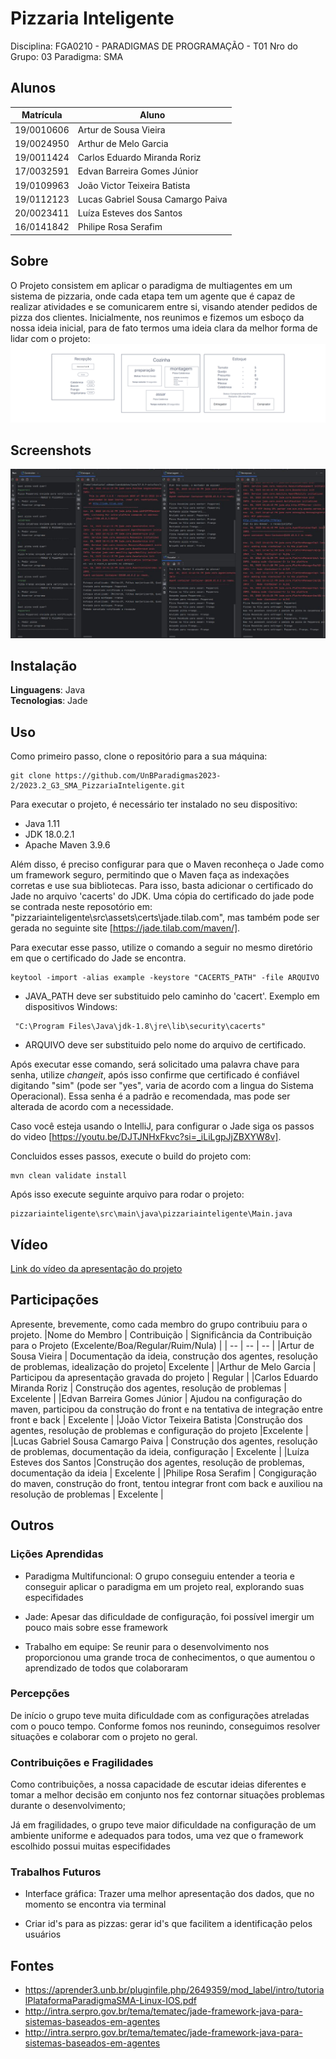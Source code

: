 # Pizzaria Inteligente
Disciplina: FGA0210 - PARADIGMAS DE PROGRAMAÇÃO - T01
Nro do Grupo: 03
Paradigma: SMA

## Alunos
| Matrícula  | Aluno                             |
| ---------- | --------------------------------- |
| 19/0010606 | Artur de Sousa Vieira             |
| 19/0024950 | Arthur de Melo Garcia             |
| 19/0011424 | Carlos Eduardo Miranda Roriz      |
| 17/0032591 | Edvan Barreira Gomes Júnior       |
| 19/0109963 | João Victor Teixeira Batista      |
| 19/0112123 | Lucas Gabriel Sousa Camargo Paiva |
| 20/0023411 | Luíza Esteves dos Santos          |
| 16/0141842 | Philipe Rosa Serafim              |

## Sobre 
O Projeto consistem em aplicar o paradigma de multiagentes em um sistema de pizzaria, onde cada etapa tem um agente que é capaz de realizar atividades e se comunicarem entre si, visando atender pedidos de pizza dos clientes.
Inicialmente, nos reunimos e fizemos um esboço da nossa ideia inicial, para de fato termos uma ideia clara da melhor forma de lidar com o projeto: 
![Diagrama](./assets/OverCooked.png)

## Screenshots
![Sistema funcionando](./assets/sistema.jpeg)

## Instalação 
**Linguagens**: Java<br>
**Tecnologias**: Jade<br>


## Uso
Como primeiro passo, clone o repositório para a sua máquina:
```
git clone https://github.com/UnBParadigmas2023-2/2023.2_G3_SMA_PizzariaInteligente.git
``` 

Para executar o projeto, é necessário ter instalado  no seu dispositivo:
- Java 1.11
- JDK 18.0.2.1
- Apache Maven 3.9.6

Além disso, é preciso configurar para que o Maven reconheça o Jade como um framework seguro, permitindo que o Maven faça as indexações corretas e use sua bibliotecas. Para isso, basta adicionar o certificado do Jade no arquivo 'cacerts' do JDK. Uma cópia do certificado do jade pode se contrada neste reposotório em: "pizzariainteligente\src\assets\certs\jade.tilab.com", mas também pode ser gerada no seguinte site [https://jade.tilab.com/maven/].

Para executar esse passo, utilize o comando a seguir no mesmo diretório em que o certificado do Jade se encontra.
```
keytool -import -alias example -keystore "CACERTS_PATH" -file ARQUIVO

```
- JAVA_PATH deve ser substituido pelo caminho do 'cacert'. Exemplo em dispositivos Windows:
```
 "C:\Program Files\Java\jdk-1.8\jre\lib\security\cacerts"
 ```
 - ARQUIVO deve ser substituido pelo nome do arquivo de certificado. 

Após executar esse comando, será solicitado uma palavra chave para senha, utilize _changeit_, após isso confirme que certificado é confiável digitando "sim" (pode ser "yes", varia de acordo com a lingua do Sistema Operacional). Essa senha é a padrão e recomendada, mas pode ser alterada de acordo com a necessidade.

Caso você esteja usando o IntelliJ, para configurar o Jade siga os passos do video [https://youtu.be/DJTJNHxFkvc?si=_iLiLgpJjZBXYW8v].


Concluidos esses passos, execute o build do projeto com:

```
mvn clean validate install
```

Após isso execute seguinte arquivo para rodar o projeto: 
```
pizzariainteligente\src\main\java\pizzariainteligente\Main.java 
```



## Vídeo
[Link do vídeo da apresentação do projeto](https://www.youtube.com/watch?v=rUDn1C3R0Wo)


## Participações
Apresente, brevemente, como cada membro do grupo contribuiu para o projeto.
|Nome do Membro | Contribuição | Significância da Contribuição para o Projeto (Excelente/Boa/Regular/Ruim/Nula) |
| -- | -- | -- |
|Artur de Sousa Vieira | Documentação da ideia, construção dos agentes, resolução de problemas, idealização do projeto| Excelente |
|Arthur de Melo Garcia | Participou da apresentação gravada do projeto | Regular |
|Carlos Eduardo Miranda Roriz | Construção dos agentes, resolução de problemas | Excelente  |
|Edvan Barreira Gomes Júnior | Ajudou na configuração do maven, participou da construção do front e na tentativa de integração entre front e back | Excelente |
|João Victor Teixeira Batista |Construção dos agentes, resolução de problemas e configuração do projeto  |Excelente  |
|Lucas Gabriel Sousa Camargo Paiva | Construção dos agentes, resolução de problemas, documentação da ideia, configuração  | Excelente |
|Luíza Esteves dos Santos |Construção dos agentes, resolução de problemas, documentação da ideia |  Excelente |
|Philipe Rosa Serafim | Congiguração do maven, construção do front, tentou integrar front com back e auxiliou na resolução de problemas | Excelente |

## Outros 
### Lições Aprendidas
- Paradigma Multifuncional: O grupo conseguiu entender a teoria e conseguir aplicar o paradigma em um projeto real, explorando suas especifidades

- Jade: Apesar das dificuldade de configuração, foi possível imergir um pouco mais sobre esse framework

- Trabalho em equipe: Se reunir para o desenvolvimento nos proporcionou uma grande troca de conhecimentos, o que aumentou o aprendizado de todos que colaboraram


### Percepções
De início o grupo teve muita dificuldade com as configurações atreladas com o pouco tempo. Conforme fomos nos reunindo, conseguimos resolver situações e colaborar com o projeto no geral.

### Contribuições e Fragilidades
Como contribuições, a nossa capacidade de escutar ideias diferentes e tomar a melhor decisão em conjunto nos fez contornar situações problemas durante o desenvolvimento;

Já em fragilidades, o grupo teve maior dificuldade na configuração de um ambiente uniforme e adequados para todos, uma vez que o framework escolhido possui muitas especifidades

### Trabalhos Futuros
- Interface gráfica: Trazer uma melhor apresentação dos dados, que no momento se encontra via terminal

- Criar id's para as pizzas: gerar id's que facilitem a identificação pelos usuários

## Fontes
- https://aprender3.unb.br/pluginfile.php/2649359/mod_label/intro/tutorialPlataformaParadigmaSMA-Linux-IOS.pdf
- http://intra.serpro.gov.br/tema/tematec/jade-framework-java-para-sistemas-baseados-em-agentes
- http://intra.serpro.gov.br/tema/tematec/jade-framework-java-para-sistemas-baseados-em-agentes
